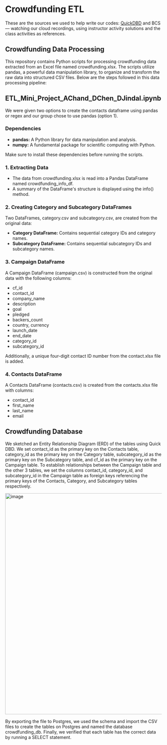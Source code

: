 # Crowdfunding ETL
These are the sources we used to help write our codes: [QuickDBD](http://www.quickdatabasediagrams.com/) and BCS — watching our cloud recordings, using instructor activity solutions and the class activities as references.

## Crowdfunding Data Processing
This repository contains Python scripts for processing crowdfunding data extracted from an Excel file named crowdfunding.xlsx. The scripts utilize pandas, a powerful data manipulation library, to organize and transform the raw data into structured CSV files. Below are the steps followed in this data processing pipeline:

## ETL_Mini_Project_AChand_DChen_DJindal.ipynb
We were given two options to create the contacts dataframe using pandas or regex and our group chose to use pandas (option 1).

### Dependencies
* **pandas:** A Python library for data manipulation and analysis.
* **numpy:** A fundamental package for scientific computing with Python.

Make sure to install these dependencies before running the scripts.

### 1. Extracting Data
* The data from crowdfunding.xlsx is read into a Pandas DataFrame named crowdfunding_info_df.
* A summary of the DataFrame's structure is displayed using the info() method.
### 2. Creating Category and Subcategory DataFrames
Two DataFrames, category.csv and subcategory.csv, are created from the original data:
- **Category DataFrame:** Contains sequential category IDs and category names.
- **Subcategory DataFrame:** Contains sequential subcategory IDs and subcategory names.
### 3. Campaign DataFrame
A Campaign DataFrame (campaign.csv) is constructed from the original data with the following columns:
- cf_id
- contact_id
- company_name
- description
- goal
- pledged
- backers_count
- country, currency
- launch_date
- end_date
- category_id
- subcategory_id

Additionally, a unique four-digit contact ID number from the contact.xlsx file is added.
### 4. Contacts DataFrame
A Contacts DataFrame (contacts.csv) is created from the contacts.xlsx file with columns:
- contact_id
- first_name
- last_name
- email


## Crowdfunding Database

We sketched an Entity Relationship Diagram (ERD) of the tables using Quick DBD.
We set contact_id as the primary key on the Contacts table, category_id as the primary key on the Category table, subcategory_id as the primary key on the Subcategory table, and cf_id as the primary key on the Campaign table. 
To establish relationships between the Campaign table and the other 3 tables, we set the columns contact_id, category_id, and subcategory_id in the Campaign table as foreign keys referencing the primary keys of the Contacts, Category, and Subcategory tables respectively.

<img width="708" alt="image" src="https://github.com/dali1932/Crowdfunding_ETL/assets/149288692/ff32a285-eb19-43ab-be18-bf6eef4b865c">

By exporting the file to Postgres, we used the schema and import the CSV files to create the tables on Postgres and named the database crowdfunding_db. Finally, we verified that each table has the correct data by running a SELECT statement.



